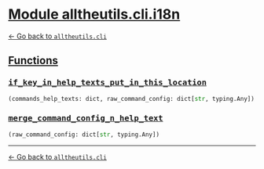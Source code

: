 <h1 id=""><a href="#">Module alltheutils.cli.i18n</a></h1>

[← Go back to `alltheutils.cli`](./index.md)

<h2 id="functions"><a href="#functions">Functions</a></h2>

<h3 id="functions-if_key_in_help_texts_put_in_this_location"><a href="#functions-if_key_in_help_texts_put_in_this_location"><pre>if_key_in_help_texts_put_in_this_location</pre></a></h3>

```python
(commands_help_texts: dict, raw_command_config: dict[str, typing.Any]) → Callable[[str, str], None]
```

<h3 id="functions-merge_command_config_n_help_text"><a href="#functions-merge_command_config_n_help_text"><pre>merge_command_config_n_help_text</pre></a></h3>

```python
(raw_command_config: dict[str, typing.Any])
```

---

[← Go back to `alltheutils.cli`](./index.md)